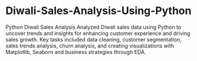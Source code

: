 # Diwali-Sales-Analysis-Using-Python
Python Diwali Sales Analysis Analyzed Diwali sales data using Python to uncover trends and insights for enhancing customer experience and driving sales growth. Key tasks included data cleaning, customer segmentation, sales trends analysis, churn analysis, and creating visualizations with Matplotlib, Seaborn and  business strategies through EDA.
